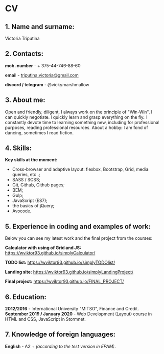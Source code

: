# CV

## 1. Name and surname:
Victoria Triputina

## 2. Contacts:
**mob. number** - + 375-44-746-88-60

**email** - triputina.victoria@gmail.com

**discord / telegram** - @vickymarshmallow

## 3. About me:
Open and friendly, diligent, I always work on the principle of "Win-Win", I can quickly negotiate.
I quickly learn and grasp everything on the fly. I constantly devote time to learning something new, including for professional purposes, reading professional resources.
About a hobby: I am fond of dancing, sometimes I read fiction.

## 4. Skills:
**Key skills at the moment:**
- Cross-browser and adaptive layout: flexbox, Bootstrap, Grid, media queries, etc .;
- SASS / SCSS;
- Git, Github, Github pages;
- BEM;
- Gulp;
- JavaScript (ES7);
- the basics of jQuery;
- Avocode.

## 5. Experience in coding and examples of work:
Below you can see my latest work and the final project from the courses:

**Calculator with using of Grid and JS:** https://wviktor93.github.io/simplyCalculator/

**TODO list:** https://wviktor93.github.io/simplyTODOlist/

**Landing site:** https://wviktor93.github.io/simplyLandingProject/

**Final project:** https://wviktor93.github.io/FINAL_PROJECT/

## 6. Education:
**2012/2016** - International University "MITSO", Finance and Credit.
**September 2019 / January 2020** - Web Development (Layout) course in HTML and CSS, JavaScript in Stormnet.

## 7. Knowledge of foreign languages:
**English** - A2 + *(according to the test version in EPAM)*.